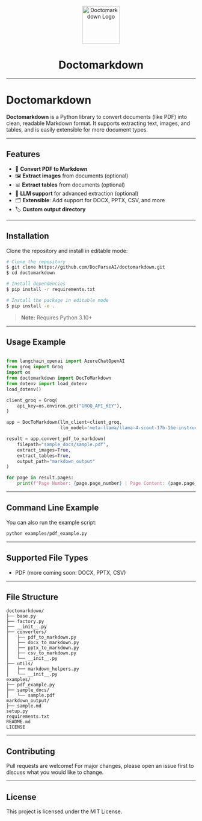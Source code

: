 <!-- Logo and Title -->
<p align="center">
  <img src="https://img.icons8.com/ios-filled/100/000000/markdown.png" alt="Doctomarkdown Logo" width="100"/>
</p>

<h1 align="center">Doctomarkdown</h1>

---

# Doctomarkdown

**Doctomarkdown** is a Python library to convert documents (like PDF) into clean, readable Markdown format. It supports extracting text, images, and tables, and is easily extensible for more document types.

---

## Features

- 📄 **Convert PDF to Markdown**
- 🖼️ **Extract images** from documents (optional)
- 📊 **Extract tables** from documents (optional)
- 🤖 **LLM support** for advanced extraction (optional)
- 🗂️ **Extensible**: Add support for DOCX, PPTX, CSV, and more
- 🏷️ **Custom output directory**

---

## Installation

Clone the repository and install in editable mode:

```bash
# Clone the repository
$ git clone https://github.com/DocParseAI/doctomarkdown.git
$ cd doctomarkdown

# Install dependencies
$ pip install -r requirements.txt

# Install the package in editable mode
$ pip install -e .
```

> **Note:** Requires Python 3.10+

---

## Usage Example

```python

from langchain_openai import AzureChatOpenAI
from groq import Groq
import os
from doctomarkdown import DocToMarkdown
from dotenv import load_dotenv
load_dotenv()

client_groq = Groq(
    api_key=os.environ.get("GROQ_API_KEY"),
)

app = DocToMarkdown(llm_client=client_groq, 
                    llm_model='meta-llama/llama-4-scout-17b-16e-instruct')

result = app.convert_pdf_to_markdown(
    filepath="sample_docs/sample.pdf",
    extract_images=True,
    extract_tables=True,
    output_path="markdown_output"
)

for page in result.pages:
    print(f"Page Number: {page.page_number} | Page Content: {page.page_content}")
```

---

## Command Line Example

You can also run the example script:

```bash
python examples/pdf_example.py
```

---

## Supported File Types

- PDF (more coming soon: DOCX, PPTX, CSV)

---

## File Structure

```
doctomarkdown/
├── base.py
├── factory.py
├── __init__.py
├── converters/
│   ├── pdf_to_markdown.py
│   ├── docx_to_markdown.py
│   ├── pptx_to_markdown.py
│   ├── csv_to_markdown.py
│   └── __init__.py
├── utils/
│   ├── markdown_helpers.py
│   └── __init__.py
examples/
├── pdf_example.py
├── sample_docs/
│   └── sample.pdf
markdown_output/
├── sample.md
setup.py
requirements.txt
README.md
LICENSE
```

---

## Contributing

Pull requests are welcome! For major changes, please open an issue first to discuss what you would like to change.

---

## License

This project is licensed under the MIT License.